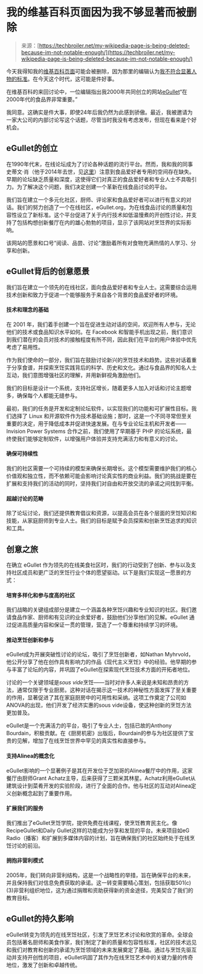 <!--yml

类别：未分类

日期：2024-05-29 12:30:15

-->

# 我的维基百科页面因为我不够显著而被删除

> 来源：[https://techbroiler.net/my-wikipedia-page-is-being-deleted-because-im-not-notable-enough/](https://techbroiler.net/my-wikipedia-page-is-being-deleted-because-im-not-notable-enough/)

今天我得知我的[维基百科页面](https://en.wikipedia.org/wiki/Jason_Perlow?ref=techbroiler.net)可能会被删除，因为那里的编辑认为[我不符合显著人物的标准](https://en.wikipedia.org/wiki/Wikipedia:Articles_for_deletion/Jason_Perlow?ref=techbroiler.net)。在今天这个时代，这可能是件好事。

在维基百科的来回讨论中，一位编辑指出我2000年共同创立的网站[eGullet](https://www.egullet.org/?ref=techbroiler.net)“在2000年代的食品界非常重要。”

我同意。这确实是件大事，即使24年后我仍然为此感到骄傲。最近，我被邀请为一家大公司的内部讨论写这个话题，尽管当时我没有考虑发布，但现在看来是个好机会。

## **eGullet的创立**

在1990年代末，在线论坛成为了讨论各种话题的流行平台。然而，我和我的同事史蒂文·肖（他于2014年去世，见[这里](https://offthebroiler.wordpress.com/2014/04/10/remembering-steven-shaw/?ref=techbroiler.net)）注意到食品爱好者专用的空间存在缺失。早期的论坛缺乏质量和深度，这使得它们对真正的食品爱好者和专业人士不具吸引力。为了解决这个问题，我们决定创建一个革新在线食品讨论的平台。

我们旨在建立一个多元化社区，厨师、评论家和食品爱好者可以进行有意义的对话。我们的努力创造了一个在线社区，eGullet.org，为在线食品讨论的质量和包容性设立了新标准。这个平台促进了关于内行技术如低温慢煮的开创性讨论，并支持了包括构想创新餐厅在内的雄心勃勃的项目，显示了该网站对烹饪界的实际影响。

该网站的愿景和口号“阅读、品尝、讨论”激励着所有对食物充满热情的人学习、分享和创新。

## **eGullet背后的创意愿景**

我们旨在建立一个领先的在线社区，面向食品爱好者和专业人士。这需要综合运用技术创新和致力于促进一个能够服务于来自各个背景的食品爱好者的环境。

#### **技术和理念的基础**

在 2001 年，我们着手创建一个旨在促进生动对话的空间，欢迎所有人参与，无论他们的技术或食品知识水平如何。在 Facebook 和智能手机出现之前，我们意识到我们潜在的会员对技术的接触程度有所不同，因此我们在平台的用户体验中优先考虑了易用性。

作为我们使命的一部分，我们旨在鼓励讨论新兴的烹饪技术和趋势。这些对话着重于分享食谱，并探索烹饪实践背后的科学、历史和文化。通过与食品界的知名人士互动，我们意图增强社区的理解，并用新鲜视角激励他们。

我们的目标是设计一个系统，支持社区增长，随着更多人加入对话和讨论主题增多，确保每个人都能无缝参与。

最初，我们的任务是开发和定制论坛软件，以实现我们的功能和可扩展性目标。我们选择了 Linux 和开源软件作为技术基础设施；那时，这是一个不同寻常但至关重要的决定，用于降低成本并促进快速发展。在与专业论坛主机和开发者——Invision Power Systems 合作之前，我们使用了早期基于 PHP 的论坛系统，最终使我们能够定制软件，以增强用户体验并支持充满活力和有意义的讨论。

#### **确保可持续性**

我们的社区需要一个可持续的模型来确保长期增长。这个模型需要维护我们的核心价值观和独立性，而不依赖可能会影响讨论真实性的商业利益。我们的挑战是要在扩展和支持我们的活动的同时，坚持我们对自由和开放交流的承诺之间找到平衡。

#### **超越讨论的范畴**

除了论坛讨论，我们还提供教育倡议和资源，以提高会员在各个层面的烹饪知识和技能，从家庭厨师到专业人士。我们的目标是赋予会员探索和创新烹饪追求的知识和工具。

## **创意之旅**

在确立 eGullet 作为领先的在线美食社区时，我们的行动受到了创新、参与以及支持社区成员和更广泛的烹饪行业个体的愿望驱动。以下是我们实现这一愿景的方式：

#### **培育多样化和参与度高的社区**

我们战略的关键组成部分是建立一个涵盖各种烹饪兴趣和专业知识的社区。我们邀请食品作家、厨师和有见识的业余爱好者，鼓励他们分享他们的见解。eGullet 通过促进高质量内容和保证一贯的管理，营造了一个尊重和持续学习的环境。

#### **推动烹饪创新和参与**

eGullet成为开展突破性讨论的论坛，吸引了烹饪创新者，如Nathan Myhrvold，他公开分享了他在创作具有影响力的作品《现代主义烹饪》中的经验。他早期的参与丰富了论坛的内容，并巩固了eGullet在探索现代烹饪技术方面的开拓者地位。

讨论的一个关键领域是*sous vide*烹饪——当时对许多人来说是未知和昂贵的方法，通常仅限于专业厨房。这种对话在揭示这一技术的神秘性方面发挥了至关重要的作用，显著促进了其在家庭厨房中的可用性和采纳。这项工作奠定了公司如ANOVA的出现，他们开发了经济实惠的sous vide设备，使这种创新的烹饪方法更加普及。

eGullet是一个充满活力的平台，吸引了专业人士，包括已故的Anthony Bourdain，积极贡献。在《厨房机密》出版后，Bourdain的参与为社区提供了宝贵的见解，增加了在线烹饪世界中罕见的真实性和直接参与。

#### **支持Alinea的概念化**

eGullet影响的一个显著例子是其在开发位于芝加哥的Alinea餐厅中的作用，这家餐厅由厨师Grant Achatz主导，后来获得了三颗米其林星。Achatz利用eGullet从建筑设计到菜肴开发的实验阶段，进行了全面的合作。他与社区的互动对Alinea定义创新概念起到了重要作用。

#### **扩展我们的服务**

我们推出了eGullet烹饪学院，提供免费在线课程，使烹饪教育民主化。像RecipeGullet和Daily Gullet这样的功能成为分享和发现的平台。未来项目如eG Radio（播客）和扩展到多媒体内容的计划，旨在确保我们的社区始终处于在线烹饪讨论的前沿。

#### **拥抱非营利模式**

2005年，我们转向非营利结构，这是一个战略性的举措，旨在确保平台的未来，并且保持我们对信息免费获取的承诺。这一转变需要精心策划，包括获取501(c)(3)非营利组织地位，这为通过捐赠和资助获得新的资金途径，完美契合了我们的教育目标。

## **eGullet的持久影响**

eGullet转变为领先的在线烹饪社区，引发了烹饪艺术讨论和欣赏的革命。全球会员包括著名厨师和美食作家，我们制定了新的质量和包容性标准，社区的技术远见和我们对教育和创新的承诺为烹饪领域的未来发展奠定了基础。通过与烹饪先驱互动并支持开创性的项目，eGullet巩固了其作为在线烹饪艺术中的关键力量的传奇地位，激发了创新和卓越传统。
